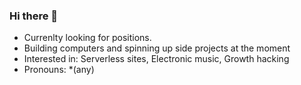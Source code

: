### Hi there 👋
- Currenlty looking for positions.
- Building computers and spinning up side projects at the moment
- Interested in: Serverless sites, Electronic music, Growth hacking
- Pronouns: *(any)

<!--
**ethiapath/ethiapath** is a ✨ _special_ ✨ repository because its `README.md` (this file) appears on your GitHub profile.

Here are some ideas to get you started:

- 🔭 I’m currently working on ...
- 🌱 I’m currently learning ...
- 👯 I’m looking to collaborate on ...
- 🤔 I’m looking for help with ...
- 💬 Ask me about ...
- 📫 How to reach me: ...
- 😄 Pronouns: ...
- ⚡ Fun fact: ...
-->
